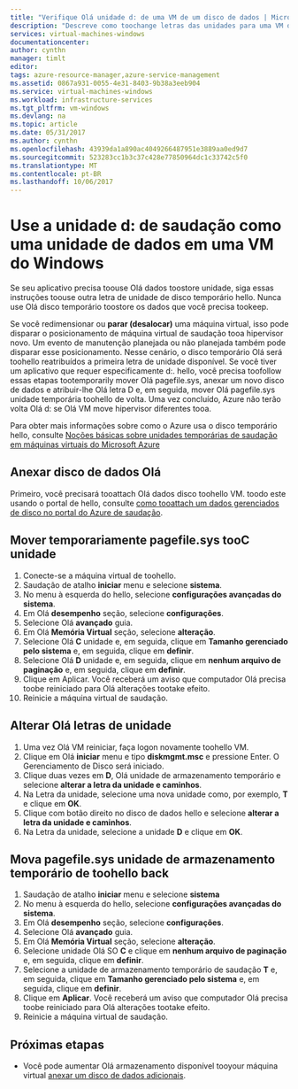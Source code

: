 ```yaml
---
title: "Verifique Olá unidade d: de uma VM de um disco de dados | Microsoft Docs"
description: "Descreve como toochange letras das unidades para uma VM do Windows para que você pode usar a unidade d: de saudação como uma unidade de dados."
services: virtual-machines-windows
documentationcenter: 
author: cynthn
manager: timlt
editor: 
tags: azure-resource-manager,azure-service-management
ms.assetid: 0867a931-0055-4e31-8403-9b38a3eeb904
ms.service: virtual-machines-windows
ms.workload: infrastructure-services
ms.tgt_pltfrm: vm-windows
ms.devlang: na
ms.topic: article
ms.date: 05/31/2017
ms.author: cynthn
ms.openlocfilehash: 43939da1a890ac4049266487951e3889aa0ed9d7
ms.sourcegitcommit: 523283cc1b3c37c428e77850964dc1c33742c5f0
ms.translationtype: MT
ms.contentlocale: pt-BR
ms.lasthandoff: 10/06/2017
---
```

# <a name="use-hello-d-drive-as-a-data-drive-on-a-windows-vm"></a>Use a unidade d: de saudação como uma unidade de dados em uma VM do Windows
Se seu aplicativo precisa toouse Olá dados toostore unidade, siga essas instruções toouse outra letra de unidade de disco temporário hello. Nunca use Olá disco temporário toostore os dados que você precisa tookeep.

Se você redimensionar ou **parar (desalocar)** uma máquina virtual, isso pode disparar o posicionamento de máquina virtual de saudação tooa hipervisor novo. Um evento de manutenção planejada ou não planejada também pode disparar esse posicionamento. Nesse cenário, o disco temporário Olá será toohello reatribuídos a primeira letra de unidade disponível. Se você tiver um aplicativo que requer especificamente d:. hello, você precisa toofollow essas etapas tootemporarily mover Olá pagefile.sys, anexar um novo disco de dados e atribuir-lhe Olá letra D e, em seguida, mover Olá pagefile.sys unidade temporária toohello de volta. Uma vez concluído, Azure não terão volta Olá d: se Olá VM move hipervisor diferentes tooa.

Para obter mais informações sobre como o Azure usa o disco temporário hello, consulte [Noções básicas sobre unidades temporárias de saudação em máquinas virtuais do Microsoft Azure](https://blogs.msdn.microsoft.com/mast/2013/12/06/understanding-the-temporary-drive-on-windows-azure-virtual-machines/)

## <a name="attach-hello-data-disk"></a>Anexar disco de dados Olá
Primeiro, você precisará tooattach Olá dados disco toohello VM. toodo este usando o portal de hello, consulte [como tooattach um dados gerenciados de disco no portal do Azure de saudação](attach-managed-disk-portal.md).

## <a name="temporarily-move-pagefilesys-tooc-drive"></a>Mover temporariamente pagefile.sys tooC unidade
1. Conecte-se a máquina virtual de toohello. 
2. Saudação de atalho **iniciar** menu e selecione **sistema**.
3. No menu à esquerda do hello, selecione **configurações avançadas do sistema**.
4. Em Olá **desempenho** seção, selecione **configurações**.
5. Selecione Olá **avançado** guia.
6. Em Olá **Memória Virtual** seção, selecione **alteração**.
7. Selecione Olá **C** unidade e, em seguida, clique em **Tamanho gerenciado pelo sistema** e, em seguida, clique em **definir**.
8. Selecione Olá **D** unidade e, em seguida, clique em **nenhum arquivo de paginação** e, em seguida, clique em **definir**.
9. Clique em Aplicar. Você receberá um aviso que computador Olá precisa toobe reiniciado para Olá alterações tootake efeito.
10. Reinicie a máquina virtual de saudação.

## <a name="change-hello-drive-letters"></a>Alterar Olá letras de unidade
1. Uma vez Olá VM reiniciar, faça logon novamente toohello VM.
2. Clique em Olá **iniciar** menu e tipo **diskmgmt.msc** e pressione Enter. O Gerenciamento de Disco será iniciado.
3. Clique duas vezes em **D**, Olá unidade de armazenamento temporário e selecione **alterar a letra da unidade e caminhos**.
4. Na Letra da unidade, selecione uma nova unidade como, por exemplo, **T** e clique em **OK**. 
5. Clique com botão direito no disco de dados hello e selecione **alterar a letra da unidade e caminhos**.
6. Na Letra da unidade, selecione a unidade **D** e clique em **OK**. 

## <a name="move-pagefilesys-back-toohello-temporary-storage-drive"></a>Mova pagefile.sys unidade de armazenamento temporário de toohello back
1. Saudação de atalho **iniciar** menu e selecione **sistema**
2. No menu à esquerda do hello, selecione **configurações avançadas do sistema**.
3. Em Olá **desempenho** seção, selecione **configurações**.
4. Selecione Olá **avançado** guia.
5. Em Olá **Memória Virtual** seção, selecione **alteração**.
6. Selecione unidade Olá SO **C** e clique em **nenhum arquivo de paginação** e, em seguida, clique em **definir**.
7. Selecione a unidade de armazenamento temporário de saudação **T** e, em seguida, clique em **Tamanho gerenciado pelo sistema** e, em seguida, clique em **definir**.
8. Clique em **Aplicar**. Você receberá um aviso que computador Olá precisa toobe reiniciado para Olá alterações tootake efeito.
9. Reinicie a máquina virtual de saudação.

## <a name="next-steps"></a>Próximas etapas
* Você pode aumentar Olá armazenamento disponível tooyour máquina virtual [anexar um disco de dados adicionais](attach-managed-disk-portal.md).

